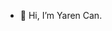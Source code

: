 - 👋 Hi, I’m Yaren Can.
<!---
yarencanz/yarencanz is a ✨ special ✨ repository because its `README.md` (this file) appears on your GitHub profile.
You can click the Preview link to take a look at your changes.
--->
